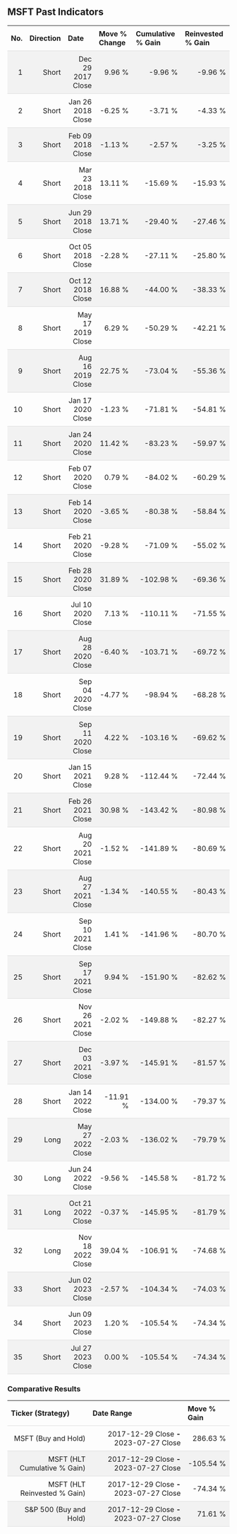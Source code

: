 
<style>
.hits {
            border-collapse: collapse;
            width: 100%;
        }
        .hits th, td {
            padding: 8px;
            border-bottom: 1px solid #ddd;
        }
        
        .hits td {text-align: right;}
        .hits th {text-align: left;}
        
        .hits tr:nth-child(even) {
            background-color: #f2f2f2;
        }
        
        .chartCol {
            width: 50%;
            float: left;
            padding: 20px;
        }  
</style>
    
<br>

## MSFT Past Indicators

<table class="hits">
    <tr>
        <th>No.</th>
        <th>Direction</th>
        <th>Date</th>
        <th>Move % Change</th>
        <th>Cumulative % Gain</th>
        <th>Reinvested % Gain</th>
      </tr>
    <tr>
        <td>1</td>
        <td>Short</td>
        <td>Dec 29 2017 Close</td>
        <td>9.96 %</td>
        <td>-9.96 %</td>
        <td>-9.96 %</td>
    </tr>
    <tr>
        <td>2</td>
        <td>Short</td>
        <td>Jan 26 2018 Close</td>
        <td>-6.25 %</td>
        <td>-3.71 %</td>
        <td>-4.33 %</td>
    </tr>
    <tr>
        <td>3</td>
        <td>Short</td>
        <td>Feb 09 2018 Close</td>
        <td>-1.13 %</td>
        <td>-2.57 %</td>
        <td>-3.25 %</td>
    </tr>
    <tr>
        <td>4</td>
        <td>Short</td>
        <td>Mar 23 2018 Close</td>
        <td>13.11 %</td>
        <td>-15.69 %</td>
        <td>-15.93 %</td>
    </tr>
    <tr>
        <td>5</td>
        <td>Short</td>
        <td>Jun 29 2018 Close</td>
        <td>13.71 %</td>
        <td>-29.40 %</td>
        <td>-27.46 %</td>
    </tr>
    <tr>
        <td>6</td>
        <td>Short</td>
        <td>Oct 05 2018 Close</td>
        <td>-2.28 %</td>
        <td>-27.11 %</td>
        <td>-25.80 %</td>
    </tr>
    <tr>
        <td>7</td>
        <td>Short</td>
        <td>Oct 12 2018 Close</td>
        <td>16.88 %</td>
        <td>-44.00 %</td>
        <td>-38.33 %</td>
    </tr>
    <tr>
        <td>8</td>
        <td>Short</td>
        <td>May 17 2019 Close</td>
        <td>6.29 %</td>
        <td>-50.29 %</td>
        <td>-42.21 %</td>
    </tr>
    <tr>
        <td>9</td>
        <td>Short</td>
        <td>Aug 16 2019 Close</td>
        <td>22.75 %</td>
        <td>-73.04 %</td>
        <td>-55.36 %</td>
    </tr>
    <tr>
        <td>10</td>
        <td>Short</td>
        <td>Jan 17 2020 Close</td>
        <td>-1.23 %</td>
        <td>-71.81 %</td>
        <td>-54.81 %</td>
    </tr>
    <tr>
        <td>11</td>
        <td>Short</td>
        <td>Jan 24 2020 Close</td>
        <td>11.42 %</td>
        <td>-83.23 %</td>
        <td>-59.97 %</td>
    </tr>
    <tr>
        <td>12</td>
        <td>Short</td>
        <td>Feb 07 2020 Close</td>
        <td>0.79 %</td>
        <td>-84.02 %</td>
        <td>-60.29 %</td>
    </tr>
    <tr>
        <td>13</td>
        <td>Short</td>
        <td>Feb 14 2020 Close</td>
        <td>-3.65 %</td>
        <td>-80.38 %</td>
        <td>-58.84 %</td>
    </tr>
    <tr>
        <td>14</td>
        <td>Short</td>
        <td>Feb 21 2020 Close</td>
        <td>-9.28 %</td>
        <td>-71.09 %</td>
        <td>-55.02 %</td>
    </tr>
    <tr>
        <td>15</td>
        <td>Short</td>
        <td>Feb 28 2020 Close</td>
        <td>31.89 %</td>
        <td>-102.98 %</td>
        <td>-69.36 %</td>
    </tr>
    <tr>
        <td>16</td>
        <td>Short</td>
        <td>Jul 10 2020 Close</td>
        <td>7.13 %</td>
        <td>-110.11 %</td>
        <td>-71.55 %</td>
    </tr>
    <tr>
        <td>17</td>
        <td>Short</td>
        <td>Aug 28 2020 Close</td>
        <td>-6.40 %</td>
        <td>-103.71 %</td>
        <td>-69.72 %</td>
    </tr>
    <tr>
        <td>18</td>
        <td>Short</td>
        <td>Sep 04 2020 Close</td>
        <td>-4.77 %</td>
        <td>-98.94 %</td>
        <td>-68.28 %</td>
    </tr>
    <tr>
        <td>19</td>
        <td>Short</td>
        <td>Sep 11 2020 Close</td>
        <td>4.22 %</td>
        <td>-103.16 %</td>
        <td>-69.62 %</td>
    </tr>
    <tr>
        <td>20</td>
        <td>Short</td>
        <td>Jan 15 2021 Close</td>
        <td>9.28 %</td>
        <td>-112.44 %</td>
        <td>-72.44 %</td>
    </tr>
    <tr>
        <td>21</td>
        <td>Short</td>
        <td>Feb 26 2021 Close</td>
        <td>30.98 %</td>
        <td>-143.42 %</td>
        <td>-80.98 %</td>
    </tr>
    <tr>
        <td>22</td>
        <td>Short</td>
        <td>Aug 20 2021 Close</td>
        <td>-1.52 %</td>
        <td>-141.89 %</td>
        <td>-80.69 %</td>
    </tr>
    <tr>
        <td>23</td>
        <td>Short</td>
        <td>Aug 27 2021 Close</td>
        <td>-1.34 %</td>
        <td>-140.55 %</td>
        <td>-80.43 %</td>
    </tr>
    <tr>
        <td>24</td>
        <td>Short</td>
        <td>Sep 10 2021 Close</td>
        <td>1.41 %</td>
        <td>-141.96 %</td>
        <td>-80.70 %</td>
    </tr>
    <tr>
        <td>25</td>
        <td>Short</td>
        <td>Sep 17 2021 Close</td>
        <td>9.94 %</td>
        <td>-151.90 %</td>
        <td>-82.62 %</td>
    </tr>
    <tr>
        <td>26</td>
        <td>Short</td>
        <td>Nov 26 2021 Close</td>
        <td>-2.02 %</td>
        <td>-149.88 %</td>
        <td>-82.27 %</td>
    </tr>
    <tr>
        <td>27</td>
        <td>Short</td>
        <td>Dec 03 2021 Close</td>
        <td>-3.97 %</td>
        <td>-145.91 %</td>
        <td>-81.57 %</td>
    </tr>
    <tr>
        <td>28</td>
        <td>Short</td>
        <td>Jan 14 2022 Close</td>
        <td>-11.91 %</td>
        <td>-134.00 %</td>
        <td>-79.37 %</td>
    </tr>
    <tr>
        <td>29</td>
        <td>Long</td>
        <td>May 27 2022 Close</td>
        <td>-2.03 %</td>
        <td>-136.02 %</td>
        <td>-79.79 %</td>
    </tr>
    <tr>
        <td>30</td>
        <td>Long</td>
        <td>Jun 24 2022 Close</td>
        <td>-9.56 %</td>
        <td>-145.58 %</td>
        <td>-81.72 %</td>
    </tr>
    <tr>
        <td>31</td>
        <td>Long</td>
        <td>Oct 21 2022 Close</td>
        <td>-0.37 %</td>
        <td>-145.95 %</td>
        <td>-81.79 %</td>
    </tr>
    <tr>
        <td>32</td>
        <td>Long</td>
        <td>Nov 18 2022 Close</td>
        <td>39.04 %</td>
        <td>-106.91 %</td>
        <td>-74.68 %</td>
    </tr>
    <tr>
        <td>33</td>
        <td>Short</td>
        <td>Jun 02 2023 Close</td>
        <td>-2.57 %</td>
        <td>-104.34 %</td>
        <td>-74.03 %</td>
    </tr>
    <tr>
        <td>34</td>
        <td>Short</td>
        <td>Jun 09 2023 Close</td>
        <td>1.20 %</td>
        <td>-105.54 %</td>
        <td>-74.34 %</td>
    </tr>
    <tr>
        <td>35</td>
        <td>Short</td>
        <td>Jul 27 2023 Close</td>
        <td>0.00 %</td>
        <td>-105.54 %</td>
        <td>-74.34 %</td>
    </tr>
    
</table>

### Comparative Results

<table class="hits">
    <thead>
        <th>Ticker (Strategy)</th>
        <th>Date Range</th>
        <th>Move % Gain</th>
    </thead>
    <tbody>
        <tr>
            <td>MSFT (Buy and Hold)</td>
            <td>2017-12-29 Close <b>-</b> 2023-07-27 Close</td>
            <td>286.63 %</td>
        </tr>
        <tr>
            <td>MSFT (HLT Cumulative % Gain)</td>
            <td>2017-12-29 Close <b>-</b> 2023-07-27 Close</td>
            <td>-105.54 %</td>
        </tr>
        <tr>
            <td>MSFT (HLT Reinvested % Gain)</td>
            <td>2017-12-29 Close <b>-</b> 2023-07-27 Close</td>
            <td>-74.34 %</td>
        </tr>
        <tr>
            <td>S&P 500 (Buy and Hold)</td>
            <td>2017-12-29 Close <b>-</b> 2023-07-27 Close</td>
            <td>71.61 %</td>
        </tr>
    </tbody>
</table>
<br>
<br>